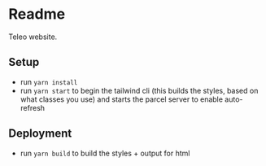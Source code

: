 # Readme

Teleo website.

## Setup

- run `yarn install`
- run `yarn start` to begin the tailwind cli (this builds the styles, based on what classes you use) and starts the parcel server to enable auto-refresh

## Deployment

- run `yarn build` to build the styles + output for html
